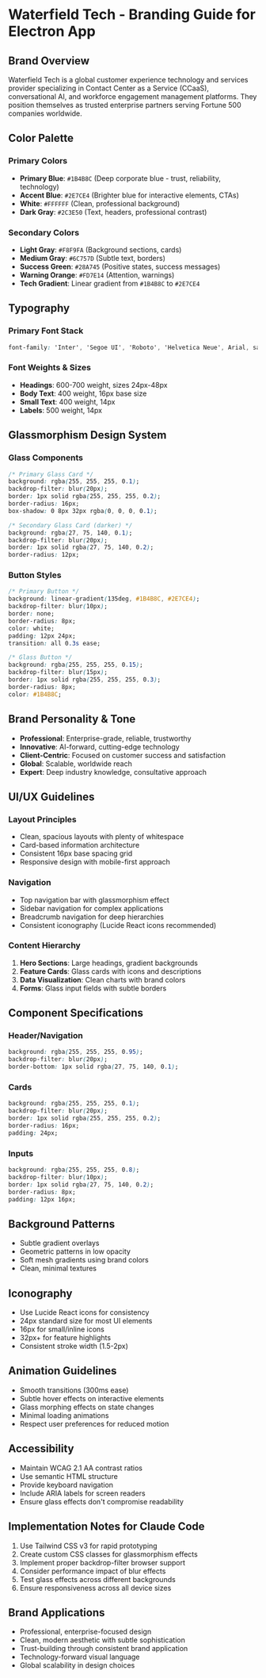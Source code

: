 # Waterfield Tech - Branding Guide for Electron App

## Brand Overview
Waterfield Tech is a global customer experience technology and services provider specializing in Contact Center as a Service (CCaaS), conversational AI, and workforce engagement management platforms. They position themselves as trusted enterprise partners serving Fortune 500 companies worldwide.

## Color Palette

### Primary Colors
- **Primary Blue**: `#1B4B8C` (Deep corporate blue - trust, reliability, technology)
- **Accent Blue**: `#2E7CE4` (Brighter blue for interactive elements, CTAs)
- **White**: `#FFFFFF` (Clean, professional background)
- **Dark Gray**: `#2C3E50` (Text, headers, professional contrast)

### Secondary Colors
- **Light Gray**: `#F8F9FA` (Background sections, cards)
- **Medium Gray**: `#6C757D` (Subtle text, borders)
- **Success Green**: `#28A745` (Positive states, success messages)
- **Warning Orange**: `#FD7E14` (Attention, warnings)
- **Tech Gradient**: Linear gradient from `#1B4B8C` to `#2E7CE4`

## Typography
### Primary Font Stack
```css
font-family: 'Inter', 'Segoe UI', 'Roboto', 'Helvetica Neue', Arial, sans-serif;
```

### Font Weights & Sizes
- **Headings**: 600-700 weight, sizes 24px-48px
- **Body Text**: 400 weight, 16px base size
- **Small Text**: 400 weight, 14px
- **Labels**: 500 weight, 14px

## Glassmorphism Design System

### Glass Components
```css
/* Primary Glass Card */
background: rgba(255, 255, 255, 0.1);
backdrop-filter: blur(20px);
border: 1px solid rgba(255, 255, 255, 0.2);
border-radius: 16px;
box-shadow: 0 8px 32px rgba(0, 0, 0, 0.1);

/* Secondary Glass Card (darker) */
background: rgba(27, 75, 140, 0.1);
backdrop-filter: blur(20px);
border: 1px solid rgba(27, 75, 140, 0.2);
border-radius: 12px;
```

### Button Styles
```css
/* Primary Button */
background: linear-gradient(135deg, #1B4B8C, #2E7CE4);
backdrop-filter: blur(10px);
border: none;
border-radius: 8px;
color: white;
padding: 12px 24px;
transition: all 0.3s ease;

/* Glass Button */
background: rgba(255, 255, 255, 0.15);
backdrop-filter: blur(15px);
border: 1px solid rgba(255, 255, 255, 0.3);
border-radius: 8px;
color: #1B4B8C;
```

## Brand Personality & Tone
- **Professional**: Enterprise-grade, reliable, trustworthy
- **Innovative**: AI-forward, cutting-edge technology
- **Client-Centric**: Focused on customer success and satisfaction
- **Global**: Scalable, worldwide reach
- **Expert**: Deep industry knowledge, consultative approach

## UI/UX Guidelines

### Layout Principles
- Clean, spacious layouts with plenty of whitespace
- Card-based information architecture
- Consistent 16px base spacing grid
- Responsive design with mobile-first approach

### Navigation
- Top navigation bar with glassmorphism effect
- Sidebar navigation for complex applications
- Breadcrumb navigation for deep hierarchies
- Consistent iconography (Lucide React icons recommended)

### Content Hierarchy
1. **Hero Sections**: Large headings, gradient backgrounds
2. **Feature Cards**: Glass cards with icons and descriptions
3. **Data Visualization**: Clean charts with brand colors
4. **Forms**: Glass input fields with subtle borders

## Component Specifications

### Header/Navigation
```css
background: rgba(255, 255, 255, 0.95);
backdrop-filter: blur(20px);
border-bottom: 1px solid rgba(27, 75, 140, 0.1);
```

### Cards
```css
background: rgba(255, 255, 255, 0.1);
backdrop-filter: blur(20px);
border: 1px solid rgba(255, 255, 255, 0.2);
border-radius: 16px;
padding: 24px;
```

### Inputs
```css
background: rgba(255, 255, 255, 0.8);
backdrop-filter: blur(10px);
border: 1px solid rgba(27, 75, 140, 0.2);
border-radius: 8px;
padding: 12px 16px;
```

## Background Patterns
- Subtle gradient overlays
- Geometric patterns in low opacity
- Soft mesh gradients using brand colors
- Clean, minimal textures

## Iconography
- Use Lucide React icons for consistency
- 24px standard size for most UI elements
- 16px for small/inline icons
- 32px+ for feature highlights
- Consistent stroke width (1.5-2px)

## Animation Guidelines
- Smooth transitions (300ms ease)
- Subtle hover effects on interactive elements
- Glass morphing effects on state changes
- Minimal loading animations
- Respect user preferences for reduced motion

## Accessibility
- Maintain WCAG 2.1 AA contrast ratios
- Use semantic HTML structure
- Provide keyboard navigation
- Include ARIA labels for screen readers
- Ensure glass effects don't compromise readability

## Implementation Notes for Claude Code
1. Use Tailwind CSS v3 for rapid prototyping
2. Create custom CSS classes for glassmorphism effects
3. Implement proper backdrop-filter browser support
4. Consider performance impact of blur effects
5. Test glass effects across different backgrounds
6. Ensure responsiveness across all device sizes

## Brand Applications
- Professional, enterprise-focused design
- Clean, modern aesthetic with subtle sophistication
- Trust-building through consistent brand application
- Technology-forward visual language
- Global scalability in design choices